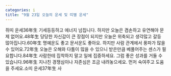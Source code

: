 ```yaml
---
categories: i
title: "9월 23일 오늘의 운세 및 띠별 운세"
---
```

쥐띠 운세36年生 기세등등하고 에너지 넘칩니다. 하지만 오늘은 겸손하고 유연해야 문제 없어요.48年生 당당한 자신감이 큰 장점이 되지만 오늘은 위축되고 생각많고 갈등 많아집니다.60年生 명예운도 좋고 문서운도 좋아요. 하지만 사람 관계에서 풍파가 많을 수 있어요.72年生 오늘은 오해와 다툼이 많을 수 있으니 받은만큼 베풀어주는 센스가 필요합니다.84年生 사람한테 집착하지 말고 일에 집중하세요. 그럼 좋은 성과를 거둘 수 있습니다.96年生 지나친 경쟁심이나 자존심은 조금 내려놓으세요. 먼저 숙여주고 도움을 주세요.소띠 운세37年生 사